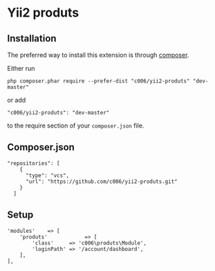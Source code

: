 Yii2 produts
===================




Installation
------------

The preferred way to install this extension is through [composer](http://getcomposer.org/download/).

Either run

`
php composer.phar require --prefer-dist "c006/yii2-produts" "dev-master"
`

or add

`
"c006/yii2-produts": "dev-master"
`

to the require section of your `composer.json` file.



Composer.json
------------

>
    "repositories": [
        {
          "type": "vcs",
          "url": "https://github.com/c006/yii2-produts.git"
        }
      ]
  
  
  
  
  
Setup
------------
  
>
    'modules'    => [
        'produts'            => [
            'class'     => 'c006\produts\Module',
            'loginPath' => '/account/dashboard',
        ],
    ],




























